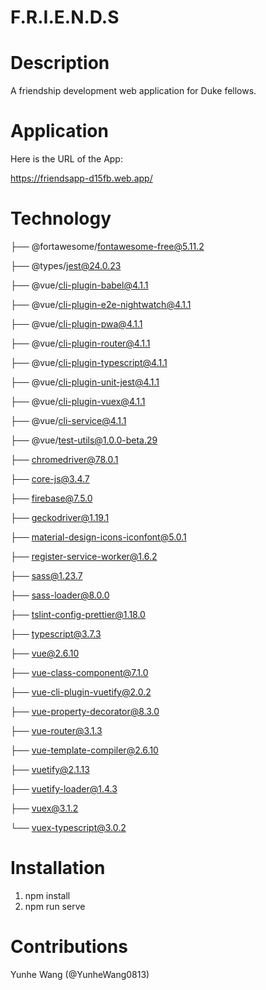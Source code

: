 # F.R.I.E.N.D.S

# Description
A friendship development web application for Duke fellows.

# Application

Here is the URL of the App:

https://friendsapp-d15fb.web.app/

# Technology
├── @fortawesome/fontawesome-free@5.11.2

├── @types/jest@24.0.23

├── @vue/cli-plugin-babel@4.1.1

├── @vue/cli-plugin-e2e-nightwatch@4.1.1

├── @vue/cli-plugin-pwa@4.1.1

├── @vue/cli-plugin-router@4.1.1

├── @vue/cli-plugin-typescript@4.1.1

├── @vue/cli-plugin-unit-jest@4.1.1

├── @vue/cli-plugin-vuex@4.1.1

├── @vue/cli-service@4.1.1

├── @vue/test-utils@1.0.0-beta.29

├── chromedriver@78.0.1

├── core-js@3.4.7

├── firebase@7.5.0

├── geckodriver@1.19.1

├── material-design-icons-iconfont@5.0.1

├── register-service-worker@1.6.2

├── sass@1.23.7

├── sass-loader@8.0.0

├── tslint-config-prettier@1.18.0

├── typescript@3.7.3

├── vue@2.6.10

├── vue-class-component@7.1.0

├── vue-cli-plugin-vuetify@2.0.2

├── vue-property-decorator@8.3.0

├── vue-router@3.1.3

├── vue-template-compiler@2.6.10

├── vuetify@2.1.13

├── vuetify-loader@1.4.3

├── vuex@3.1.2

└── vuex-typescript@3.0.2

# Installation
1. npm install
2. npm run serve

# Contributions
Yunhe Wang (@YunheWang0813)